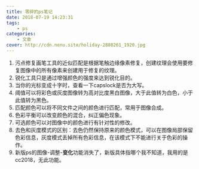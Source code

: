 ```yaml
---
title: 零碎的ps笔记
date: 2018-07-19 14:23:31
tags: 
    - ps
categories:
    - 文章
cover: http://cdn.nenu.site/holiday-2880261_1920.jpg
---
```


1. 污点修复画笔工具的近似匹配是根据笔触边缘像素修复，创建纹理会使用要修复图像中的所有像素来创建用于修复的纹理。
2. 锐化工具只是通过增强颜色的强度来达到锐化目的。
3. 当你的光标变成十字时，查看一下capslock是否为大写。
4. 阈值可以将彩色或灰度图像转为高对比度黑白图像，大于此值转为白色，小于此值转为黑色。
5. 匹配颜色可以将不同文件之间的颜色进行匹配，常用于图像合成。
6. 色彩平衡可以改变颜色的混合，纠正偏色现象。
7. 可选颜色可以对图像中的颜色进行有针对性的修改。
8. 去色和灰度模式的区别：去色仍然保持原来的颜色模式，可以在图像局部保留色彩信息，灰度模式丢掉所有色彩信息，在该模式下不能进行关于色彩的操作。
9. 新版ps的图像-调整-**变化**功能消失了，新版具体指哪个我不知道，我用的是cc2018，无此功能。